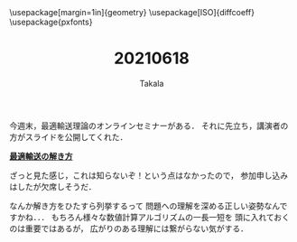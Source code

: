 ﻿---
title: 20210618
yesterday: 20210617
tomorrow: 20210619
days: 539
author: Takala
header-includes:
  - \usepackage[margin=1in]{geometry}
  - \usepackage[ISO]{diffcoeff}
  - \usepackage{pxfonts}
---



今週末，最適輸送理論のオンラインセミナーがある．
それに先立ち，講演者の方がスライドを公開してくれた．


**[最適輸送の解き方](https://www.slideshare.net/joisino/ss-249394573)**



ざっと見た感じ，これは知らないぞ！という点はなかったので，
参加申し込みはしたが欠席しそうだ．



なんか解き方をひたすら列挙するって
問題への理解を深める正しい姿勢なんですかね．．．
もちろん様々な数値計算アルゴリズムの一長一短を
頭に入れておくのは重要ではあるが，
広がりのある理解には繋がらない気がする．

